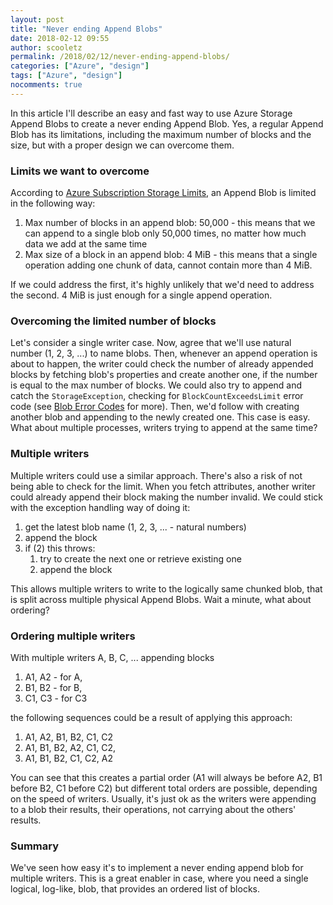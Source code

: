 ```yaml
---
layout: post
title: "Never ending Append Blobs"
date: 2018-02-12 09:55
author: scooletz
permalink: /2018/02/12/never-ending-append-blobs/
categories: ["Azure", "design"]
tags: ["Azure", "design"]
nocomments: true
---
```


In this article I'll describe an easy and fast way to use Azure Storage Append Blobs to create a never ending Append Blob. Yes, a regular Append Blob has its limitations, including the maximum number of blocks and the size, but with a proper design we can overcome them.

### Limits we want to overcome

According to [Azure Subscription Storage Limits](https://docs.microsoft.com/en-us/azure/azure-subscription-service-limits#azure-blob-storage-limits), an Append Blob is limited in the following way:

1. Max number of blocks in an append blob: 50,000 - this means that we can append to a single blob only 50,000 times, no matter how much data we add at the same time
1. Max size of a block in an append blob: 4 MiB - this means that a single operation adding one chunk of data, cannot contain more than 4 MiB.

If we could address the first, it's highly unlikely that we'd need to address the second. 4 MiB is just enough for a single append operation.

### Overcoming the limited number of blocks

Let's consider a single writer case. Now, agree that we'll use natural number (1, 2, 3, ...) to name blobs. Then, whenever an append operation is about to happen, the writer could check the number of already appended blocks by fetching blob's properties and create another one, if the number is equal to the max number of blocks. We could also try to append and catch the `StorageException`, checking for `BlockCountExceedsLimit` error code (see [Blob Error Codes](http://BlockCountExceedsLimit) for more). Then, we'd follow with creating another blob and appending to the newly created one. This case is easy. What about multiple processes, writers trying to append at the same time?

### Multiple writers

Multiple writers could use a similar approach. There's also a risk of not being able to check for the limit. When you fetch attributes, another writer could already append their block making the number invalid. We could stick with the exception handling way of doing it:

1. get the latest blob name (1, 2, 3, ... - natural numbers)
1. append the block
1. if (2) this throws:
    1. try to create the next one or retrieve existing one
    1. append the block

This allows multiple writers to write to the logically same chunked blob, that is split across multiple physical Append Blobs. Wait a minute, what about ordering?

### Ordering multiple writers

With multiple writers A, B, C, ... appending blocks

1. A1, A2 - for A,
1. B1, B2 - for B,
1. C1, C3 - for C3

the following sequences could be a result of applying this approach:

1. A1, A2, B1, B2, C1, C2
1. A1, B1, B2, A2, C1, C2,
1. A1, B1, B2, C1, C2, A2

You can see that this creates a partial order (A1 will always be before A2, B1 before B2, C1 before C2) but different total orders are possible, depending on the speed of writers. Usually, it's just ok as the writers were appending to a blob their results, their operations, not carrying about the others' results.

### Summary

We've seen how easy it's to implement a never ending append blob for multiple writers. This is a great enabler in case, where you need a single logical, log-like, blob, that provides an ordered list of blocks.
